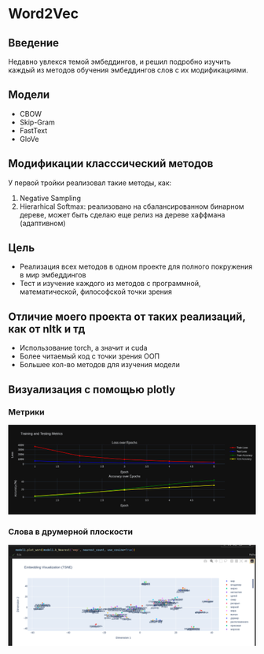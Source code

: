 # Word2Vec

## Введение
Недавно увлекся темой эмбеддингов, и решил подробно изучить каждый из методов обучения эмбеддингов слов с их модификациями.  

## Модели
- CBOW
- Skip-Gram
- FastText
- GloVe

## Модификации класссический методов
У первой тройки реализовал такие методы, как:
1. Negative Sampling
2. Hierarhical Softmax: реализовано на сбалансированном бинарном дереве, может быть сделаю еще релиз на дереве хаффмана (адаптивном)

## Цель

- Реализация всех методов в одном проекте для полного покружения в мир эмбеддингов
- Тест и изучение каждого из методов с программной, математической, философской точки зрения

## Отличие моего проекта от таких реализаций, как от nltk и тд

- Использование torch, а значит и cuda
- Более читаемый код с точки зрения ООП
- Большее кол-во методов для изучения модели

## Визуализация с помощью plotly
### Метрики
![alt text](present/metrics.png)
### Слова в друмерной плоскости
![alt text](present/image.png)
